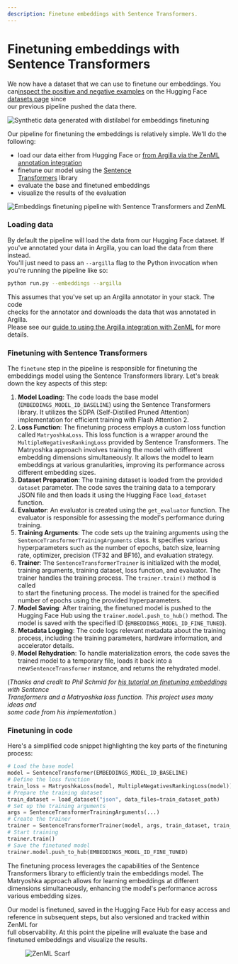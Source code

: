 ```yaml
---
description: Finetune embeddings with Sentence Transformers.
---
```


# Finetuning embeddings with Sentence Transformers

We now have a dataset that we can use to finetune our embeddings. You can[inspect the positive and negative examples](https://huggingface.co/datasets/zenml/rag_qa_embedding_questions_0_60_0_distilabel) on the Hugging Face [datasets page](https://huggingface.co/datasets/zenml/rag_qa_embedding_questions_0_60_0_distilabel) since\
our previous pipeline pushed the data there.

![Synthetic data generated with distilabel for embeddings finetuning](../../../.gitbook/assets/distilabel-synthetic-dataset-hf.png)

Our pipeline for finetuning the embeddings is relatively simple. We'll do the\
following:

* load our data either from Hugging Face or [from Argilla via the ZenML\
  annotation integration](../../../component-guide/annotators/argilla.md)
* finetune our model using the [Sentence\
  Transformers](https://www.sbert.net/) library
* evaluate the base and finetuned embeddings
* visualize the results of the evaluation

![Embeddings finetuning pipeline with Sentence Transformers and
ZenML](../../../.gitbook/assets/rag-finetuning-embeddings-pipeline.png)

### Loading data

By default the pipeline will load the data from our Hugging Face dataset. If\
you've annotated your data in Argilla, you can load the data from there instead.\
You'll just need to pass an `--argilla` flag to the Python invocation when\
you're running the pipeline like so:

```bash
python run.py --embeddings --argilla
```

This assumes that you've set up an Argilla annotator in your stack. The code\
checks for the annotator and downloads the data that was annotated in Argilla.\
Please see our [guide to using the Argilla integration with ZenML](https://docs.zenml.io/stacks/annotators/argilla) for more details.

### Finetuning with Sentence Transformers

The `finetune` step in the pipeline is responsible for finetuning the embeddings model using the Sentence Transformers library. Let's break down the key aspects of this step:

1. **Model Loading**: The code loads the base model (`EMBEDDINGS_MODEL_ID_BASELINE`) using the Sentence Transformers library. It utilizes the SDPA (Self-Distilled Pruned Attention) implementation for efficient training with Flash Attention 2.
2. **Loss Function**: The finetuning process employs a custom loss function called `MatryoshkaLoss`. This loss function is a wrapper around the `MultipleNegativesRankingLoss` provided by Sentence Transformers. The Matryoshka approach involves training the model with different embedding dimensions simultaneously. It allows the model to learn embeddings at various granularities, improving its performance across different embedding sizes.
3. **Dataset Preparation**: The training dataset is loaded from the provided `dataset` parameter. The code saves the training data to a temporary JSON file and then loads it using the Hugging Face `load_dataset` function.
4. **Evaluator**: An evaluator is created using the `get_evaluator` function. The evaluator is responsible for assessing the model's performance during training.
5. **Training Arguments**: The code sets up the training arguments using the `SentenceTransformerTrainingArguments` class. It specifies various hyperparameters such as the number of epochs, batch size, learning rate, optimizer, precision (TF32 and BF16), and evaluation strategy.
6. **Trainer**: The `SentenceTransformerTrainer` is initialized with the model,\
   training arguments, training dataset, loss function, and evaluator. The\
   trainer handles the training process. The `trainer.train()` method is called\
   to start the finetuning process. The model is trained for the specified\
   number of epochs using the provided hyperparameters.
7. **Model Saving**: After training, the finetuned model is pushed to the Hugging Face Hub using the `trainer.model.push_to_hub()` method. The model is saved with the specified ID (`EMBEDDINGS_MODEL_ID_FINE_TUNED`).
8. **Metadata Logging**: The code logs relevant metadata about the training process, including the training parameters, hardware information, and accelerator details.
9. **Model Rehydration**: To handle materialization errors, the code saves the\
   trained model to a temporary file, loads it back into a new`SentenceTransformer` instance, and returns the rehydrated model.

(_Thanks and credit to Phil Schmid for_ [_his tutorial on finetuning embeddings_](https://www.philschmid.de/fine-tune-embedding-model-for-rag) _with Sentence_\
_Transformers and a Matryoshka loss function. This project uses many ideas and_\
_some code from his implementation._)

### Finetuning in code

Here's a simplified code snippet highlighting the key parts of the finetuning process:

```python
# Load the base model
model = SentenceTransformer(EMBEDDINGS_MODEL_ID_BASELINE)
# Define the loss function
train_loss = MatryoshkaLoss(model, MultipleNegativesRankingLoss(model))
# Prepare the training dataset
train_dataset = load_dataset("json", data_files=train_dataset_path)
# Set up the training arguments
args = SentenceTransformerTrainingArguments(...)
# Create the trainer
trainer = SentenceTransformerTrainer(model, args, train_dataset, train_loss)
# Start training
trainer.train()
# Save the finetuned model
trainer.model.push_to_hub(EMBEDDINGS_MODEL_ID_FINE_TUNED)
```

The finetuning process leverages the capabilities of the Sentence Transformers library to efficiently train the embeddings model. The Matryoshka approach allows for learning embeddings at different dimensions simultaneously, enhancing the model's performance across various embedding sizes.

Our model is finetuned, saved in the Hugging Face Hub for easy access and\
reference in subsequent steps, but also versioned and tracked within ZenML for\
full observability. At this point the pipeline will evaluate the base and\
finetuned embeddings and visualize the results.

<figure><img src="https://static.scarf.sh/a.png?x-pxid=f0b4f458-0a54-4fcd-aa95-d5ee424815bc" alt="ZenML Scarf"><figcaption></figcaption></figure>
